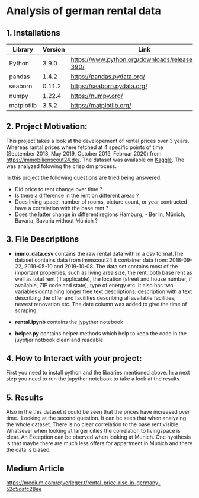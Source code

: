 # Analysis of german rental data

## 1. Installations

| Library    | Version | Link                                                 |
| ---------- | ------- | ---------------------------------------------------- |
| Python     | 3.9.0   | https://www.python.org/downloads/release/python-390/ |
| pandas     | 1.4.2   | https://pandas.pydata.org/                           |
| seaborn    | 0.11.2  | https://seaborn.pydata.org/                          |
| numpy      | 1.22.4  | https://numpy.org/                                   |
| matplotlib | 3.5.2   | https://matplotlib.org/                              |

## 2. Project Motivation:

This project takes a look at the developement of rental prices over 3 years. Whereas rantal prices where fetched at 4 specific points of time (September 2018, May 2019, October 2019, Februar 2020) from https://immobilienscout24.de/. The dataset was available on [Kaggle](https://www.kaggle.com/datasets/corrieaar/apartment-rental-offers-in-germany). The was analyzed folowing the crisp dm process.

In this project the following questions are tried being answered:

- Did price to rent change over time ?
- Is there a difference in the rent on different areas ?
- Does living space, number of rooms, picture count, or year contructed have a correlation with the base rent ?
- Does the latter change in different regions Hamburg, - Berlin, Münich, Bavaria, Bavaria without Münich ?

## 3. File Descriptions

- **immo_data.csv** contains the raw rental data with in a csv format.The dataset contains data from immscout24 it container data from: 2018-09-22, 2019-05-10 and 2019-10-08.
  The data set contains most of the important properties, such as living area size, the rent, both base rent as well as total rent (if applicable), the location (street and house number, if available, ZIP code and state), type of energy etc. It also has two variables containing longer free text descriptions: description with a text describing the offer and facilities describing all available facilities, newest renovation etc. The date column was added to give the time of scraping.

- **rental.ipynb** contains the jypyther notebook

- **helper.py** contains helper methods which help to keep the code in the juyptjer notbook clean and readable

## 4. How to Interact with your project:

First you need to install python and the libraries mentioned above. In a next step you need to run the jupyther notebook to take a look at the results

## 5. Results

Also in the this dataset it could be seen that the prices have increased over time. 
Looking at the second question. It can be seen that when analyzing the whole dataset. There is no clear correlation to the base rent visible. Whatsever when looking at larger cities the correlation to livingspace is clear. An Exception can be oberved when looking at Munich. One hyothesis is that maybe there are much less offers for appartment in Munich and there the data is biased.

## Medium Article

https://medium.com/@verleger.t/rental-price-rise-in-germany-52c5dafc28ee
